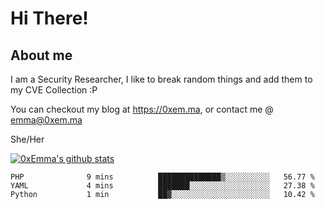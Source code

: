 # Hi There!

## About me
I am a Security Researcher, I like to break random things and add them to my CVE Collection :P 

You can checkout my blog at https://0xem.ma, or contact me @ [emma@0xem.ma](mailto:emma@0xem.ma)

She/Her

[![0xEmma's github stats](https://github-readme-stats.vercel.app/api?username=0xEmma&count_private=true&show_icons=true&theme=dark)](https://github.com/0xEmma)
<!--START_SECTION:waka-->
```text
PHP              9 mins          ██████████████▒░░░░░░░░░░   56.77 % 
YAML             4 mins          ███████░░░░░░░░░░░░░░░░░░   27.38 % 
Python           1 min           ██▓░░░░░░░░░░░░░░░░░░░░░░   10.42 % 
```
<!--END_SECTION:waka-->

